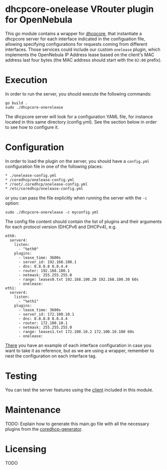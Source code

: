# dhcpcore-onelease VRouter plugin for OpenNebula

This go module contains a wrapper for [dhcpcore](https://github.com/coredhcp/coredhcp), that instantiate a dhcpcore server for each interface indicated in the configuation file, allowing specifying configurations for requests coming from different interfaces. Those services could include our custom `onelease` plugin, which implements the OpenNebula IP Address lease based on the client's MAC address last four bytes (the MAC address should start with the `02:00` prefix).

# Execution

In order to run the server, you should execute the following commands:
```
go build .
sudo ./dhcpcore-onerelease
```

The dhcpcore server will look for a configuration YAML file, for instance located in this same directory (config.yml). See the section below in order to see how to configure it.

# Configuration

In order to load the plugin on the server, you should have a `config.yml` configuration file in one of the following places:
```
* ./onelease-config.yml
* /coredhcp/onelease-config.yml
* /root/.coredhcp/onelease-config.yml
* /etc/coredhcp/onelease-config.yml
```

or you can pass the file explicitly when running the server with the `-c` option:

```
sudo ./dhcpcore-onerelease -c myconfig.yml
```


The config file content should contain the list of plugins and their arguments for each protocol version (DHCPv6 and DHCPv4), e.g.

```
eth0:
  server4:
    listen:
      - "%eth0"
    plugins:
      - lease_time: 3600s
      - server_id: 192.168.100.1
      - dns: 8.8.8.8 8.8.4.4
      - router: 192.168.100.1
      - netmask: 255.255.255.0
      - range: leases0.txt 192.168.100.20 192.168.100.30 60s
      - onelease:
eth1:
  server4:
    listen:
      - "%eth1"
    plugins:
      - lease_time: 3600s
      - server_id: 172.100.10.1
      - dns: 8.8.8.8 8.8.4.4
      - router: 172.100.10.1
      - netmask: 255.255.255.0
      - range: leases1.txt 172.100.10.2 172.100.10.100 60s
      - onelease:
```

[There](https://github.com/coredhcp/coredhcp/blob/master/cmds/coredhcp/config.yml.example) you have an example of each interface configuration in case you want to take it as reference, but as we are using a wrapper,
remember to nest the configuration on each interface tag.

# Testing

You can test the server features using the [client](./client/README.md) included in this module.

# Maintenance

TODO: Explain how to generate this main.go file with all the necessary plugins from the [coredhcp-generator](https://github.com/coredhcp/coredhcp/tree/master/cmds/coredhcp-generator).

# Licensing

TODO

